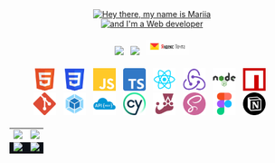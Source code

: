 <div style="margin: auto; width: 100%">
    <!-- Заголовок -->
    <p align="center" style="margin: 0">
        <a href="https://git.io/typing-svg">
            <img
                src="https://readme-typing-svg.herokuapp.com?font=Fira+Code&weight=600&size=30&pause=1000&color=24E8F7&width=560&lines=Hey+there+👋,+my+name+is+Mariia" alt="Hey there, my name is Mariia"
            />
        </a>
    </p>
    <p align="center" style="margin: 0">
        <a href="https://git.io/typing-svg">
            <img
                src="https://readme-typing-svg.herokuapp.com?font=Fira+Code&weight=600&size=30&pause=1000&color=24E8F7&width=435&lines=and+I'm+a+Web+developer" alt="and I'm a Web developer" 
            />
        </a>
    </p>
    <!-- Контакты -->
    <p align="center" style="margin: 20px">
        <a href="https://t.me/Mary_Safronova" target="blank" 
            style="color: white; margin: 0">
                <img src="https://img.shields.io/badge/Telegram-2CA5E0?style=for-the-badge&logo=telegram&logoColor=white">
        </a>&nbsp;
        <a href="https://www.linkedin.com/in/mariia-safronova-1bb3a9288/" target="blank" 
            style="color: white; margin: 0">
                <img src="https://img.shields.io/badge/linkedin-%230077B5.svg?style=for-the-badge&logo=linkedin&logoColor=white">
        </a>&nbsp;
        <a href="mailto:mary.an.safronova@yandex.ru" target="blank" 
            style="color: white; margin: 0">
                <img src="./images/yandex-mail.jpeg" style="width: 77px">
        </a>
    </p>
    <!-- Стек -->
    <p align="center" style="margin: 20px">
        <img src="./images/html5.png" style="width: 40px; margin-right: 5px" title="HTML5" alt="HTML5">&nbsp;
        <img src="./images/css.png" style="width: 40px; margin-right: 5px" title="CSS" alt="CSS">&nbsp;
        <img src="./images/js.png" style="width: 40px; margin-right: 5px" title="JavaScript" alt="JavaScript">&nbsp;
        <img src="./images/typeScript.png" style="width: 40px; margin-right: 5px" title="TypeScript" alt="TypeScript">&nbsp;
        <img src="./images/react.png" style="width: 40px; margin-right: 5px" title="React" alt="React">&nbsp;
        <img src="./images/redux.png" style="width: 40px; margin-right: 5px" title="Redux" alt="Redux">&nbsp;
        <img src="./images/node_js.png" style="width: 40px; margin-right: 5px" title="Node.js" alt="Node.js">&nbsp;
        <img src="./images/npm.png" style="width: 40px; margin-right: 5px" title="npm" alt="npm">&nbsp;
        <img src="./images/git.png" style="width: 40px; margin-right: 5px" title="Git" alt="Git">&nbsp;
        <img src="./images/webPack.png" style="width: 40px; margin-right: 5px" title="Webpack" alt="Webpack">&nbsp;
        <img src="./images/restAPI.png" style="width: 40px; margin-right: 5px" title="REST API" alt="REST API">&nbsp;
        <img src="./images/cypress.png" style="width: 40px; margin-right: 5px" title="Cypress" alt="Cypress">&nbsp;
        <img src="./images/jest.png" style="width: 40px; margin-right: 5px" title="Jest" alt="Jest">&nbsp;
        <img src="./images/sass.png" style="width: 40px; margin-right: 5px" title="Sass" alt="Sass">&nbsp;
        <img src="./images/figma.png" style="width: 40px; margin-right: 5px" title="Figma" alt="Figma">&nbsp;
        <img src="./images/notion.png" style="width: 40px; margin-right: 5px" title="Notion" alt="Notion">&nbsp;
    </p>
</div>
<table align="center" cellspacing="0" cellpadding="0" border="0">
    <tr style="background-color: transparent">
        <td>
            <!-- GitHub Profile Trophy -->
            <p align="center" style="margin: 0; paddig: 0">
                <picture>
                    <source
                        srcset="https://github-profile-trophy.vercel.app/?username=mary-an-safronova&no-frame=true&no-bg=true&theme=algolia&row=2&column=3"
                        media="(prefers-color-scheme: dark)"
                    />
                    <source
                        srcset="https://github-profile-trophy.vercel.app/?username=mary-an-safronova&no-frame=true&no-bg=true&theme=algolia&row=2&column=3"
                        media="(prefers-color-scheme: light), (prefers-color-scheme: no-preference)"
                    />
                    <img src="https://github-profile-trophy.vercel.app/?username=mary-an-safronova&no-frame=true&no-bg=true&theme=algolia&row=2&column=3" />
                </picture>
            </p>
        </td>
        <td>
            <!-- GitHub Streak Stats -->
            <p align="center"  style="margin: 0; paddig: 0">
                <picture>
                    <source
                        srcset="http://github-readme-streak-stats.herokuapp.com?user=mary-an-safronova&theme=transparent&hide_border=true"
                        media="(prefers-color-scheme: dark)"
                    />
                    <source
                        srcset="http://github-readme-streak-stats.herokuapp.com?user=mary-an-safronova&theme=transparent&hide_border=true"
                        media="(prefers-color-scheme: light), (prefers-color-scheme: no-preference)"
                    />
                    <img src="http://github-readme-streak-stats.herokuapp.com?user=mary-an-safronova&theme=transparent&hide_border=true" />
                </picture>
            </p>
        </td>
    </tr>
    <tr style="background-color: rgb(13, 17, 23)">
        <td style="padding: 0">
            <!-- GitHub Stats -->
            <p align="center" style="margin: 0; paddig: 0">
                <picture>
                    <source
                        srcset="https://github-readme-stats-skyz.vercel.app/api?username=mary-an-safronova&show_icons=true&theme=github_dark&hide_border=true"
                        media="(prefers-color-scheme: dark)"
                    />
                    <source
                        srcset="https://github-readme-stats-skyz.vercel.app/api?username=mary-an-safronova&show_icons=true&theme=github_dark&hide_border=true"
                        media="(prefers-color-scheme: light), (prefers-color-scheme: no-preference)"
                    />
                    <img src="https://github-readme-stats.vercel.app/api?username=mary-an-safronova&show_icons=true&hide_border=true" />
                </picture>
            </p>
        </td>
        <td style="padding: 0">
            <!-- Most Used Languages -->
            <p align="center"  style="margin: 0; paddig: 0">
                <picture>
                    <source
                        srcset="https://github-readme-stats-skyz.vercel.app/api/top-langs/?username=mary-an-safronova&layout=compact&theme=github_dark&hide_border=true"
                        media="(prefers-color-scheme: dark)"
                    />
                    <source
                        srcset="https://github-readme-stats-skyz.vercel.app/api/top-langs/?username=mary-an-safronova&layout=compact&theme=github_dark&hide_border=true"
                        media="(prefers-color-scheme: light), (prefers-color-scheme: no-preference)"
                    />
                    <img src="https://github-readme-stats.vercel.app/api/top-langs/?username=mary-an-safronova&layout=compact&theme=dark&hide_border=true" />
                </picture>
            </p>
        </td>
    </tr>
</table>
